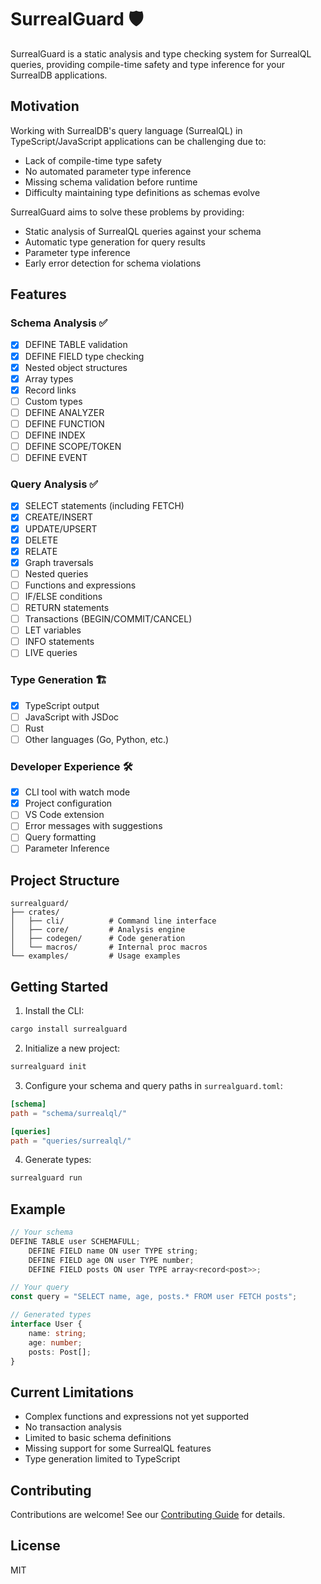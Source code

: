 # SurrealGuard 🛡️

SurrealGuard is a static analysis and type checking system for SurrealQL queries, providing compile-time safety and type inference for your SurrealDB applications.


## Motivation

Working with SurrealDB's query language (SurrealQL) in TypeScript/JavaScript applications can be challenging due to:

- Lack of compile-time type safety
- No automated parameter type inference
- Missing schema validation before runtime
- Difficulty maintaining type definitions as schemas evolve

SurrealGuard aims to solve these problems by providing:

- Static analysis of SurrealQL queries against your schema
- Automatic type generation for query results
- Parameter type inference
- Early error detection for schema violations

## Features

### Schema Analysis ✅
- [x] DEFINE TABLE validation
- [x] DEFINE FIELD type checking
- [x] Nested object structures
- [x] Array types
- [x] Record links
- [ ] Custom types
- [ ] DEFINE ANALYZER
- [ ] DEFINE FUNCTION
- [ ] DEFINE INDEX
- [ ] DEFINE SCOPE/TOKEN
- [ ] DEFINE EVENT

### Query Analysis ✅
- [x] SELECT statements (including FETCH)
- [x] CREATE/INSERT
- [x] UPDATE/UPSERT
- [x] DELETE
- [x] RELATE
- [x] Graph traversals
- [ ] Nested queries
- [ ] Functions and expressions
- [ ] IF/ELSE conditions
- [ ] RETURN statements
- [ ] Transactions (BEGIN/COMMIT/CANCEL)
- [ ] LET variables
- [ ] INFO statements
- [ ] LIVE queries

### Type Generation 🏗️
- [x] TypeScript output
- [ ] JavaScript with JSDoc
- [ ] Rust
- [ ] Other languages (Go, Python, etc.)

### Developer Experience 🛠️
- [x] CLI tool with watch mode
- [x] Project configuration
- [ ] VS Code extension
- [ ] Error messages with suggestions
- [ ] Query formatting
- [ ] Parameter Inference

## Project Structure

```
surrealguard/
├── crates/
│   ├── cli/          # Command line interface
│   ├── core/         # Analysis engine
│   ├── codegen/      # Code generation
│   └── macros/       # Internal proc macros
└── examples/         # Usage examples
```

## Getting Started

1. Install the CLI:
```bash
cargo install surrealguard
```

2. Initialize a new project:
```bash
surrealguard init
```

3. Configure your schema and query paths in `surrealguard.toml`:
```toml
[schema]
path = "schema/surrealql/"

[queries]
path = "queries/surrealql/"
```

4. Generate types:
```bash
surrealguard run
```

## Example

```typescript
// Your schema
DEFINE TABLE user SCHEMAFULL;
    DEFINE FIELD name ON user TYPE string;
    DEFINE FIELD age ON user TYPE number;
    DEFINE FIELD posts ON user TYPE array<record<post>>;

// Your query
const query = "SELECT name, age, posts.* FROM user FETCH posts";

// Generated types
interface User {
    name: string;
    age: number;
    posts: Post[];
}
```

## Current Limitations

- Complex functions and expressions not yet supported
- No transaction analysis
- Limited to basic schema definitions
- Missing support for some SurrealQL features
- Type generation limited to TypeScript

## Contributing

Contributions are welcome! See our [Contributing Guide](CONTRIBUTING.md) for details.

## License

MIT
